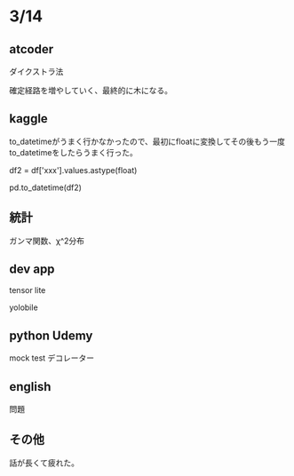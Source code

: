 # 3/14

## atcoder
ダイクストラ法

確定経路を増やしていく、最終的に木になる。

## kaggle
to_datetimeがうまく行かなかったので、最初にfloatに変換してその後もう一度to_datetimeをしたらうまく行った。

df2 = df['xxx'].values.astype(float)

pd.to_datetime(df2)

## 統計
ガンマ関数、χ^2分布

## dev app
tensor lite

yolobile

## python Udemy
mock test
デコレーター

## english
問題

## その他
話が長くて疲れた。
